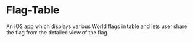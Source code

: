 # Flag-Table
An iOS app which displays various World flags in table and lets user share the flag from the detailed view of the flag.
